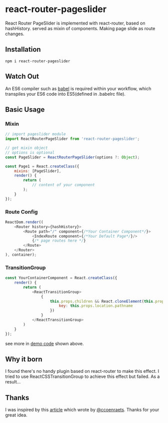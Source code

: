 # react-router-pageslider
React Router PageSlider is implemented with react-router, based on hashHistory. served as mixin of components.
Making page slide as route changes.

## Installation
``` npm i react-router-pageslider ```

## Watch Out
An ES6 compiler such as [babel](http://babeljs.io/) is required within your workflow, which transpiles your ES6 code into ES5(defined in .babelrc file).

## Basic Usage

### Mixin
```js
// import pageslider module
import ReactRouterPageSlider from 'react-router-pageslider';

// get mixin object
// options is optional
const PageSlider = ReactRouterPageSlider(options ?: Object);

const Page1 = React.createClass({
	mixins: [PageSlider],
	render() {
		return (
			// content of your component
		);
	}
});
```

### Route Config
```js
ReactDom.render((
	<Router history={hashHistory}>
		<Route path="/" component={/*Your Container Component*/}>
			<IndexRoute component={/*Your Default Page*/}/>
			{/* page routes here */}
		</Route>
	</Router>
), container);
```

### TransitionGroup
```js
const YourContainerComponent = React.createClass({
	render() {
		return (
			<ReactTransitionGroup>
				{
					this.props.children && React.cloneElement(this.props.children, {
						key: this.props.location.pathname
					})
				}
			</ReactTransitionGroup>
		)
	}
});
```
see more in [demo code](test.html) shown above.
## Why it born
I found there's no handy plugin based on react-router to make this effect. I tried to use ReactCSSTransitionGroup to achieve this effect but failed. As a result...

## Thanks
I was inspired by this [article](http://coenraets.org/blog/2013/03/hardware-accelerated-page-transitions-for-mobile-web-apps-phonegap-apps/) which wrote by [
@ccoenraets](https://twitter.com/intent/follow?original_referer=http%3A%2F%2Fcoenraets.org%2Fblog%2Fbio%2F&ref_src=twsrc%5Etfw&screen_name=ccoenraets&tw_p=followbutton).
Thanks for your great idea.
